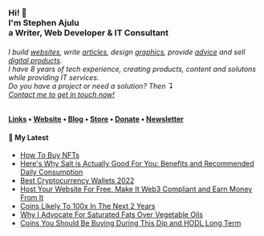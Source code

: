  <!-- Hi there! Feel free to make this your own but don't use my data. Attributions are welcomed --> 
<h3>Hi! 👋<br>I'm Stephen Ajulu<br>a Writer, Web Developer & IT Consultant</h3>
<h6>I build <a href="https://stephenajulu.com/portfolio">websites</a>, write <a href="https://stephenajulu.com/blog">articles</a>, design <a href="https://stephenajulu.com/portfolio">graphics</a>, provide <a href="https://stephenajulu.com/book-a-consultation">advice</a> and sell <a href="https://stephenajulu.com/store">digital products</a>.<br>I have 8 years of tech experience, creating products, content and solutons while providing IT services.<br>Do you have a project or need a solution? Then ↴<br><a href="https://stephenajulu.com/contact">Contact me to get in touch now!</a></h6>

<h4> <a href="https://stephenajulu.com/links">Links</a> • <a href="https://stephenajulu.com">Website</a> • <a href="https://stephenajulu.com/blog">Blog</a> • <a href="https://stephenajulu.com/store">Store</a> • <a href="https://www.paypal.com/donate/?hosted_button_id=SLNMRAJ59LRC8">Donate</a> • <a href="https://stephenajulu.substack.com">Newsletter</a></h4>

<h4>📕 My Latest</h4>

<!-- BLOG-POST-LIST:START -->
- [How To Buy NFTs](https://stephenajulu.com/blog/how-to-buy-nfts/)
- [Here&#39;s Why Salt is Actually Good For You: Benefits and Recommended Daily Consumption](https://stephenajulu.com/blog/here-s-why-salt-is-actually-good-for-you-benefits-and-recommended-daily-consumption/)
- [Best Cryptocurrency Wallets 2022](https://stephenajulu.com/blog/best-cryptocurrency-wallets-2022/)
- [Host Your Website For Free, Make It Web3 Compliant and Earn Money From It](https://stephenajulu.com/blog/host-your-website-for-free-make-it-web3-compliant-and-earn-money-from-it/)
- [Coins Likely To 100x In The Next 2 Years](https://stephenajulu.com/blog/coins-likely-to-100x-in-the-next-2-years/)
- [Why I Advocate For Saturated Fats Over Vegetable Oils](https://stephenajulu.com/blog/why-i-advocate-for-saturated-fats-over-vegetable-oils/)
- [Coins You Should Be Buying During This Dip and HODL Long Term](https://stephenajulu.com/blog/coins-you-should-be-buying-during-this-dip-and-hodl-long-term/)
<!-- BLOG-POST-LIST:END -->

